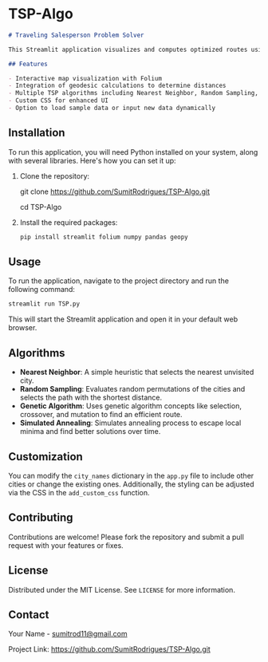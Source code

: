 # TSP-Algo

```markdown
# Traveling Salesperson Problem Solver

This Streamlit application visualizes and computes optimized routes using the Traveling Salesperson Problem (TSP) approach, leveraging various algorithms to find the most efficient path through multiple cities.

## Features

- Interactive map visualization with Folium
- Integration of geodesic calculations to determine distances
- Multiple TSP algorithms including Nearest Neighbor, Random Sampling, Genetic Algorithm, and Simulated Annealing
- Custom CSS for enhanced UI
- Option to load sample data or input new data dynamically

   ```
## Installation

To run this application, you will need Python installed on your system, along with several libraries. Here's how you can set it up:

1. Clone the repository:
   
   git clone https://github.com/SumitRodrigues/TSP-Algo.git
   
   cd TSP-Algo


3. Install the required packages:
   ```bash
   pip install streamlit folium numpy pandas geopy
   ```

## Usage

To run the application, navigate to the project directory and run the following command:

```bash
streamlit run TSP.py
```

This will start the Streamlit application and open it in your default web browser.

## Algorithms

- **Nearest Neighbor**: A simple heuristic that selects the nearest unvisited city.
- **Random Sampling**: Evaluates random permutations of the cities and selects the path with the shortest distance.
- **Genetic Algorithm**: Uses genetic algorithm concepts like selection, crossover, and mutation to find an efficient route.
- **Simulated Annealing**: Simulates annealing process to escape local minima and find better solutions over time.

## Customization

You can modify the `city_names` dictionary in the `app.py` file to include other cities or change the existing ones. Additionally, the styling can be adjusted via the CSS in the `add_custom_css` function.

## Contributing

Contributions are welcome! Please fork the repository and submit a pull request with your features or fixes.

## License

Distributed under the MIT License. See `LICENSE` for more information.

## Contact

Your Name - sumitrod11@gmail.com

Project Link: https://github.com/SumitRodrigues/TSP-Algo.git
